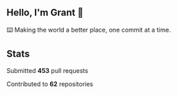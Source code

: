 ## Hello, I'm Grant 👋

⌨️  Making the world a better place, one commit at a time.


## Stats

Submitted **453** pull requests

Contributed to **62** repositories
